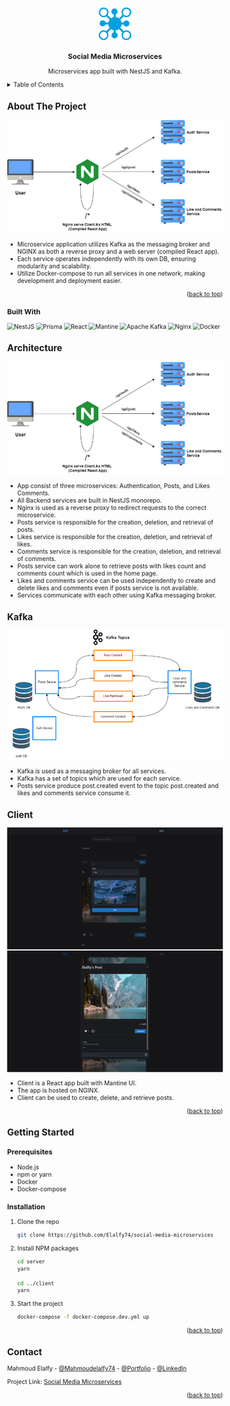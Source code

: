<a name="readme-top"></a>

<!-- PROJECT LOGO -->
<br />
<div align="center">
  <a href="https://github.com/Elalfy74/social-media-microservices">
    <img src="assets/images/logo.png" alt="Logo" width="80" height="80">
  </a>

  <h3 align="center">Social Media Microservices</h3>

  <p align="center">
    Microservices app built with NestJS and Kafka.
  </p>
</div>

<!-- TABLE OF CONTENTS -->
<details>
  <summary>Table of Contents</summary>
  <ol>
    <li>
      <a href="#about-the-project">About The Project</a>
      <ul>
        <li><a href="#built-with">Built With</a></li>
        <li><a href="#architecture">Architecture</a></li>
        <li><a href="#kafka">Kafka</a></li>
        <li><a href="#client">Client</a>
        </li>
      </ul>
    </li>
    <li>
      <a href="#getting-started">Getting Started</a>
      <ul>
        <li><a href="#prerequisites">Prerequisites</a></li>
        <li><a href="#installation">Installation</a></li>
      </ul>
    </li>
    <li><a href="#contact">Contact</a></li>
  </ol>
</details>

<!-- ABOUT THE PROJECT -->

## About The Project

[![product-screenshot][product-screenshot]](https://github.com/Elalfy74/social-media-microservices)

- Microservice application utilizes Kafka as the messaging broker and NGINX as both a reverse proxy and a web server
  (compiled React app).
- Each service operates independently with its own DB, ensuring modularity and scalability.
- Utilize Docker-compose to run all services in one network, making development and deployment easier.

<p align="right">(<a href="#readme-top">back to top</a>)</p>

### Built With

![NestJS](https://img.shields.io/badge/nestjs-%23E0234E.svg?style=for-the-badge&logo=nestjs&logoColor=white)
![Prisma](https://img.shields.io/badge/Prisma-3982CE?style=for-the-badge&logo=Prisma&logoColor=white)
![React](https://img.shields.io/badge/react-%2320232a.svg?style=for-the-badge&logo=react&logoColor=%2361DAFB)
![Mantine](https://img.shields.io/badge/Mantine-ffffff?style=for-the-badge&logo=Mantine&logoColor=339af0)
![Apache Kafka](https://img.shields.io/badge/Apache%20Kafka-000?style=for-the-badge&logo=apachekafka)
![Nginx](https://img.shields.io/badge/nginx-%23009639.svg?style=for-the-badge&logo=nginx&logoColor=white)
![Docker](https://img.shields.io/badge/docker-%230db7ed.svg?style=for-the-badge&logo=docker&logoColor=white)

## Architecture

![Architecture](assets/images/architecture.jpg)

- App consist of three microservices: Authentication, Posts, and Likes Comments.
- All Backend services are built in NestJS monorepo.
- Nginx is used as a reverse proxy to redirect requests to the correct microservice.
- Posts service is responsible for the creation, deletion, and retrieval of posts.
- Likes service is responsible for the creation, deletion, and retrieval of likes.
- Comments service is responsible for the creation, deletion, and retrieval of comments.
- Posts service can work alone to retrieve posts with likes count and comments count which is used in the home page.
- Likes and comments service can be used independently to create and delete likes and comments even if posts service is not available.
- Services communicate with each other using Kafka messaging broker.

## Kafka

![Kafka](assets/images/kafka.png)

- Kafka is used as a messaging broker for all services.
- Kafka has a set of topics which are used for each service.
- Posts service produce post.created event to the topic post.created and likes and comments service consume it.

## Client

![Client2](assets/images/client2.png)
![Client3](assets/images/client3.png)

- Client is a React app built with Mantine UI.
- The app is hosted on NGINX.
- Client can be used to create, delete, and retrieve posts.

<p align="right">(<a href="#readme-top">back to top</a>)</p>

<!-- GETTING STARTED -->

## Getting Started

### Prerequisites

- Node.js
- npm or yarn
- Docker
- Docker-compose

### Installation

1. Clone the repo
   ```sh
   git clone https://github.com/Elalfy74/social-media-microservices
   ```
2. Install NPM packages

   ```sh
   cd server
   yarn

   cd ../client
   yarn
   ```

3. Start the project
   ```sh
   docker-compose -f docker-compose.dev.yml up
   ```

<p align="right">(<a href="#readme-top">back to top</a>)</p>

<!-- CONTACT -->

## Contact

Mahmoud Elalfy - [@Mahmoudelalfy74](https://twitter.com/Mahmoudelalfy74) -
[@Portfolio](https://mahmoud-elalfy.vercel.app/) -
[@LinkedIn](https://www.linkedin.com/in/mahmoud-elalfy-79b894209/)

Project Link: [Social Media Microservices](https://github.com/Elalfy74/social-media-microservices)

<p align="right">(<a href="#readme-top">back to top</a>)</p>

[product-screenshot]: assets/images/architecture.jpg
